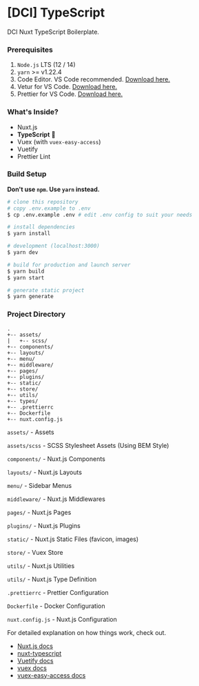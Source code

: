 # [DCI] TypeScript

DCI Nuxt TypeScript Boilerplate.

### Prerequisites

1. `Node.js` LTS (12 / 14)
2. `yarn` >= v1.22.4
3. Code Editor. VS Code recommended. [Download here.](https://code.visualstudio.com/)
4. Vetur for VS Code. [Download here.](https://marketplace.visualstudio.com/items?itemName=octref.vetur)
5. Prettier for VS Code. [Download here.](https://marketplace.visualstudio.com/items?itemName=esbenp.prettier-vscode)

### What's Inside?

- Nuxt.js
- **TypeScript** 🥳
- Vuex (with `vuex-easy-access`)
- Vuetify
- Prettier Lint

### Build Setup

**Don't use `npm`. Use `yarn` instead.**

```bash
# clone this repository
# copy .env.example to .env
$ cp .env.example .env # edit .env config to suit your needs

# install dependencies
$ yarn install

# development (localhost:3000)
$ yarn dev

# build for production and launch server
$ yarn build
$ yarn start

# generate static project
$ yarn generate
```

### Project Directory

```
.
+-- assets/
|   +-- scss/
+-- components/
+-- layouts/
+-- menu/
+-- middleware/
+-- pages/
+-- plugins/
+-- static/
+-- store/
+-- utils/
+-- types/
+-- .prettierrc
+-- Dockerfile
+-- nuxt.config.js
```

`assets/` - Assets

`assets/scss` - SCSS Stylesheet Assets (Using BEM Style)

`components/` - Nuxt.js Components

`layouts/` - Nuxt.js Layouts

`menu/` - Sidebar Menus

`middleware/` - Nuxt.js Middlewares

`pages/` - Nuxt.js Pages

`plugins/` - Nuxt.js Plugins

`static/` - Nuxt.js Static Files (favicon, images)

`store/` - Vuex Store

`utils/` - Nuxt.js Utilities

`utils/` - Nuxt.js Type Definition

`.prettierrc` - Prettier Configuration

`Dockerfile` - Docker Configuration

`nuxt.config.js` - Nuxt.js Configuration

For detailed explanation on how things work, check out.

- [Nuxt.js docs](https://nuxtjs.org)
- [nuxt-typescript](https://typescript.nuxtjs.org)
- [Vuetify docs](https://vuetifyjs.com)
- [vuex docs](https://vuex.vuejs.org/guide)
- [vuex-easy-access docs](https://mesqueeb.github.io/vuex-easy-access)
